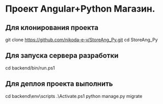 # Проект Angular+Python Магазин.
## Для клонирования проекта
git clone https://github.com/nikoda-e-v/StoreAng_Py.git
cd StoreAng_Py


##  Для запуска сервера разработки

   cd backend/bin/run.ps1

##  Для деплоя проекта выполнить
cd backend\env\scripts 
.\Activate.ps1
python manage.py migrate

